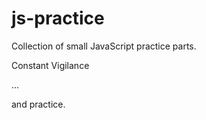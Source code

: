 # js-practice
Collection of small JavaScript practice parts.

Constant Vigilance

 ...
 
 and practice.
